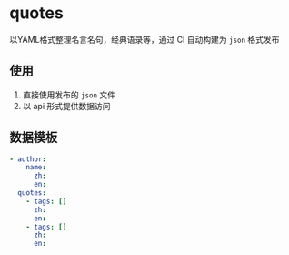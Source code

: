 # quotes
以YAML格式整理名言名句，经典语录等，通过 CI 自动构建为 `json` 格式发布

## 使用

1. 直接使用发布的 `json` 文件
2. 以 api 形式提供数据访问

## 数据模板

```yaml
- author:
    name:
      zh:
      en:
  quotes:
    - tags: []
      zh:
      en:
    - tags: []
      zh:
      en:
```